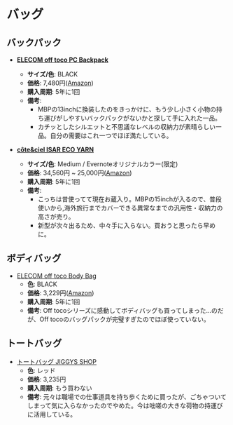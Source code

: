 バッグ
====

バックパック
----

- [**ELECOM off toco PC Backpack**](http://www.elecom.co.jp/pickup/off-toco/product/pc-backpack-3way-pc-bag/)
  - **サイズ/色**: BLACK
  - **価格**: 7,480円([Amazon](https://www.amazon.co.jp/dp/B0792JT92P))
  - **購入周期**: 5年に1回
  - **備考**:
    - MBPの13inchに換装したのをきっかけに、もう少し小さく小物の持ち運びがしやすいバックパックがないかと探して手に入れた一品。
    - カチッとしたシルエットと不思議なレベルの収納力が素晴らしい一品。自分の需要はこれ一つでほぼ満たしている。

- [**côte&ciel ISAR ECO YARN**](http://www.coteetciel.jp/products/detail.php?product_id=17)
  - **サイズ/色**: Medium / Evernoteオリジナルカラー(限定)
  - **価格**: 34,560円 ~ 25,000円([Amazon](https://www.amazon.co.jp/dp/B00OER4I3U))
  - **購入周期**: 5年に1回
  - **備考**:
    - こっちは昔使ってて現在お蔵入り。MBPの15inchが入るので、普段使いから,海外旅行までカバーできる異常なまでの汎用性・収納力の高さが売り。
    - 新型が次々出るため、中々手に入らない。買おうと思ったら早めに。

ボディバッグ
----

- [ELECOM off toco Body Bag](http://www.elecom.co.jp/pickup/off-toco/product/body-bag-2style-camera-bag/)
  - **色**: BLACK
  - **価格**: 3,229円([Amazon](https://www.amazon.co.jp/dp/B079T2N22L))
  - **購入周期**: 5年に1回
  - **備考**: Off tocoシリーズに感動してボディバッグも買ってしまった...のだが、Off tocoのバッグパックが完璧すぎたのでほぼ使っていない。

トートバッグ
----

- [トートバッグ JIGGYS SHOP](https://store.shopping.yahoo.co.jp/jiggys-shop/fa162.html)
  - **色**: レッド
  - **価格**: 3,235円
  - **購入周期**: もう買わない
  - **備考**: 元々は職場での仕事道具を持ち歩くために買ったが、ごちゃついてしまって気に入らなかったのでやめた。今は咄嗟の大きな荷物の持運びに活用している。

